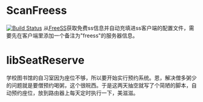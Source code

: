 # ScanFreess

[![Build Status](https://travis-ci.org/xiuluo/PythonSpider.svg?branch=master)](https://travis-ci.org/xiuluo/PythonSpider/)
从[FreeSS](http://freess.org/)获取免费ss信息并自动充填进ss客户端的配置文件，需要先在客户端里添加一个备注为"freess"的服务器信息。

# libSeatReserve

学校图书馆的自习室因为座位不够，所以要开始实行预约系统。恩，解决僧多粥少的问题就是要僧预约喝粥，这个很皖西。于是这两天抽空就写了个简陋的脚本，自动预约座位，放到路由器上每天定时执行一下，美滋滋。